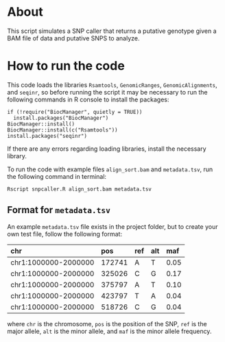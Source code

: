 # About
This script simulates a SNP caller that returns a putative genotype given a BAM file of data and putative SNPS to analyze.

# How to run the code
This code loads the libraries `Rsamtools`, `GenomicRanges`, `GenomicAlignments`, and `seqinr`, so before running the script it may be necessary to run the following commands in R console to install the packages:
```
if (!require("BiocManager", quietly = TRUE))
  install.packages("BiocManager")
BiocManager::install()
BiocManager::install(c("Rsamtools"))
install.packages("seqinr") 
```
If there are any errors regarding loading libraries, install the necessary library.

To run the code with example files `align_sort.bam` and `metadata.tsv`, run the following command in terminal:
```
Rscript snpcaller.R align_sort.bam metadata.tsv
```

## Format for `metadata.tsv`
An example `metadata.tsv` file exists in the project folder, but to create your own test file, follow the following format:

| chr | pos | ref | alt | maf |
| :--- | :--- | :--- | :--- | :--- |
| chr1:1000000-2000000 | 172741 | A | T | 0.05 |
| chr1:1000000-2000000 | 325026 | C | G | 0.17 |
| chr1:1000000-2000000 | 375797 | A | T | 0.10 |
| chr1:1000000-2000000 | 423797 | T | A | 0.04 |
| chr1:1000000-2000000 | 518726 | C | G | 0.04 |

where `chr` is the chromosome, `pos` is the position of the SNP, `ref` is the major allele, `alt` is the minor allele, and `maf` is the minor allele frequency.
